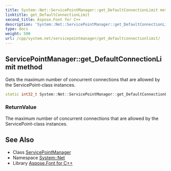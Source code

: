 ```yaml
---
title: System::Net::ServicePointManager::get_DefaultConnectionLimit method
linktitle: get_DefaultConnectionLimit
second_title: Aspose.Font for C++
description: 'System::Net::ServicePointManager::get_DefaultConnectionLimit method. Gets the maximum number of concurrent connections that are allowed by the ServicePoint-class instances in C++.'
type: docs
weight: 500
url: /cpp/system.net/servicepointmanager/get_defaultconnectionlimit/
---
```

## ServicePointManager::get_DefaultConnectionLimit method


Gets the maximum number of concurrent connections that are allowed by the ServicePoint-class instances.

```cpp
static int32_t System::Net::ServicePointManager::get_DefaultConnectionLimit()
```


### ReturnValue

The maximum number of concurrent connections that are allowed by the ServicePoint-class instances.

## See Also

* Class [ServicePointManager](../)
* Namespace [System::Net](../../)
* Library [Aspose.Font for C++](../../../)
